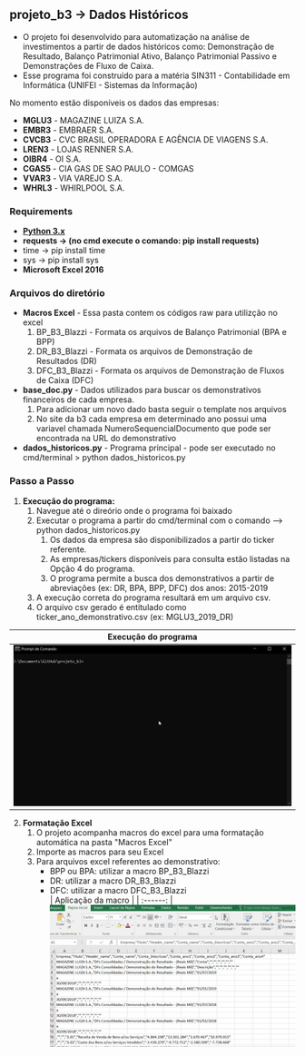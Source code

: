 ## projeto_b3 -> Dados Históricos
 * O projeto foi desenvolvido para automatização na análise de investimentos a partir de dados históricos como: Demonstração de Resultado, Balanço Patrimonial Ativo, Balanço Patrimonial Passivo e Demonstrações de Fluxo de Caixa.
 * Esse programa foi construído para a matéria SIN311 - Contabilidade em Informática (UNIFEI - Sistemas da Informação)

 No momento estão disponíveis os dados das empresas:
 * **MGLU3** - MAGAZINE LUIZA S.A.
 * **EMBR3** - EMBRAER S.A.
 * **CVCB3** - CVC BRASIL OPERADORA E AGÊNCIA DE VIAGENS S.A.
 * **LREN3** - LOJAS RENNER S.A.
 * **OIBR4** - OI S.A.
 * **CGAS5** - CIA GAS DE SAO PAULO - COMGAS
 * **VVAR3** - VIA VAREJO S.A.
 * **WHRL3** - WHIRLPOOL S.A.


### Requirements
 * **[Python 3.x](https://www.python.org/downloads/)**
 * **requests -> (no cmd execute o comando: pip install requests)**
 * time -> pip install time
 * sys -> pip install sys
 * **Microsoft Excel 2016**

### Arquivos do diretório
  * **Macros Excel** - Essa pasta contem os códigos raw para utilizção no excel
      1. BP_B3_Blazzi - Formata os arquivos de Balanço Patrimonial (BPA e BPP)
      2. DR_B3_Blazzi - Formata os arquivos de Demonstração de Resultados (DR)
      3. DFC_B3_Blazzi - Formata os arquivos de Demonstração de Fluxos de Caixa (DFC)
  * **base_doc.py** - Dados utilizados para buscar os demonstrativos financeiros de cada empresa.
      1. Para adicionar um novo dado basta seguir o template nos arquivos
      2. No site da b3 cada empresa em determinado ano possui uma variavel chamada NumeroSequencialDocumento que pode ser encontrada na URL do demonstrativo
  * **dados_historicos.py** - Programa principal - pode ser executado no cmd/terminal > python dados_historicos.py

### Passo a Passo
  1. **Execução do programa:**
      1. Navegue até o direório onde o programa foi baixado
      2. Executar o programa a partir do cmd/terminal com o comando --> python dados_historicos.py
          1. Os dados da empresa são disponibilizados a partir do ticker referente.
          2. As empresas/tickers disponíveis para consulta estão listadas na Opção 4 do programa.
          3. O programa permite a busca dos demonstrativos a partir de abreviações (ex: DR, BPA, BPP, DFC) dos anos: 2015-2019
      3. A execução correta do programa resultará em um arquivo csv.
      4. O arquivo csv gerado é entitulado como ticker_ano_demonstrativo.csv (ex: MGLU3_2019_DR)

   | Execução do programa |
   | :------: |
   | ![Execução do programa](GIF/execucao.gif) |
  2. **Formatação Excel**
      1. O projeto acompanha macros do excel para uma formatação automática na pasta "Macros Excel"
      2. Importe as macros para seu Excel
      3. Para arquivos excel referentes ao demonstrativo:
          * BPP ou BPA: utilizar a macro BP_B3_Blazzi
          * DR: utilizar a macro DR_B3_Blazzi
          * DFC: utilizar a macro DFC_B3_Blazzi     
  | Aplicação da macro |
  | :------: |
  ![Aplicação da macro](GIF/excel.gif)

